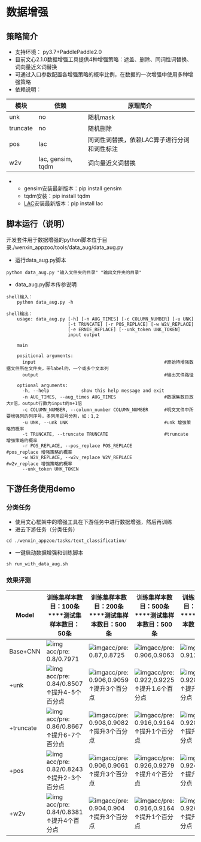 # 数据增强

## 策略简介

- 支持环境： py3.7+PaddlePaddle2.0
- 目前文心2.1.0数据增强工具提供4种增强策略：遮盖、删除、同词性词替换、词向量近义词替换
- 可通过入口参数配置各增强策略的概率比例，在数据的一次增强中使用多种增强策略
- 依赖说明：

| 模块     | 依赖              | 原理简介                                    |
| -------- | ----------------- | ------------------------------------------- |
| unk      | no                | 随机mask                                    |
| truncate | no                | 随机删除                                    |
| pos      | lac               | 同词性词替换，依赖LAC算子进行分词和词性标注 |
| w2v      | lac, gensim, tqdm | 词向量近义词替换                            |

- - gensim安装最新版本：pip install gensim
  - tqdm安装：pip install tqdm
  - [LAC](https://github.com/baidu/lac)安装最新版本：pip install lac

## 脚本运行（说明）

开发套件用于数据增强的python脚本位于目录./wenxin_appzoo/tools/data_aug/data_aug.py
- 运行data_aug.py脚本

```shell
python data_aug.py "输入文件夹的目录" "输出文件夹的目录"
```

- data_aug.py脚本传参说明

```shell
shell输入：
    python data_aug.py -h

shell输出：
    usage: data_aug.py [-h] [-n AUG_TIMES] [-c COLUMN_NUMBER] [-u UNK]
                       [-t TRUNCATE] [-r POS_REPLACE] [-w W2V_REPLACE]
                       [-e ERNIE_REPLACE] [--unk_token UNK_TOKEN]
                       input output
    
    main
    
    positional arguments:
      input                                                #原始待增强数据文件所在文件夹，带label的，一个或多个文本列
      output                                               #输出文件路径
    
    optional arguments:
      -h, --help            show this help message and exit
      -n AUG_TIMES, --aug_times AUG_TIMES                  #数据集数目放大n倍，output行数为input的n+1倍      
      -c COLUMN_NUMBER, --column_number COLUMN_NUMBER      #明文文件中所要增强列的列序号，多列用逗号分割，如：1,2
      -u UNK, --unk UNK                                    #unk 增强策略的概率
      -t TRUNCATE, --truncate TRUNCATE                     #truncate 增强策略的概率
      -r POS_REPLACE, --pos_replace POS_REPLACE            #pos_replace 增强策略的概率
      -w W2V_REPLACE, --w2v_replace W2V_REPLACE            #w2v_replace 增强策略的概率
      --unk_token UNK_TOKEN                    
```

## 下游任务使用demo

### 分类任务

- 使用文心框架中的增强工具在下游任务中进行数据增强，然后再训练
- 进去下游任务（分类任务）

```java
cd ./wenxin_appzoo/tasks/text_classification/
```

- 一键启动数据增强和训练脚本

```shell
sh run_with_data_aug.sh
```

### 效果评测

| **Model** | **训练集样本数目：100条****测试集样本数目：50条**            | **训练集样本数目：200条****测试集样本数目：500条**           | **训练集样本数目：500条****测试集样本数目：500条**           | **训练集样本数目：1000条****测试集样本数目：500条**          |
| --------- | ------------------------------------------------------------ | ------------------------------------------------------------ | ------------------------------------------------------------ | ------------------------------------------------------------ |
| Base+CNN  | ![img](http://rte.weiyun.baidu.com/api/imageDownloadAddress?attachId=7ed6755c53ad49a3a3bbc59a17c444cb)acc/pre: 0.8/0.7971 | ![img](http://rte.weiyun.baidu.com/api/imageDownloadAddress?attachId=762eb023d60e46759b3fff3a2619db56)acc/pre: 0.87,0.8725 | ![img](http://rte.weiyun.baidu.com/api/imageDownloadAddress?attachId=6aea774fa56c47ef8f4a6fab40dc8c21)acc/pre: 0.906,0.9063 | ![img](http://rte.weiyun.baidu.com/api/imageDownloadAddress?attachId=6cf359fda4084454a6b1af52a25d02a4)acc/pre: 0.912,0.9126 |
| +unk      | ![img](http://rte.weiyun.baidu.com/api/imageDownloadAddress?attachId=60ea9366705d4503ad61ec6563b8d2d0)acc/pre: 0.84/0.8507 ↑提升4-5个百分点 | ![img](http://rte.weiyun.baidu.com/api/imageDownloadAddress?attachId=b3790de6ebff46ec9d00c672d395ad22)acc/pre: 0.906,0.9059 ↑提升3个百分点 | ![img](http://rte.weiyun.baidu.com/api/imageDownloadAddress?attachId=35c31f72054d4326a09892c802904864)acc/pre: 0.922,0.9225 ↑提升1.6个百分点 | ![img](http://rte.weiyun.baidu.com/api/imageDownloadAddress?attachId=76f2938f494c4aaca0186fd1c71257c7)acc/pre: 0.928,0.9297 ↑提升1.6个百分点 |
| +truncate | ![img](http://rte.weiyun.baidu.com/api/imageDownloadAddress?attachId=f4a1a72e38574a49afc8e6ba1b4e18a8)acc/pre: 0.86/0.8667 ↑提升6-7个百分点 | ![img](http://rte.weiyun.baidu.com/api/imageDownloadAddress?attachId=dab738beddb849c88fea4d9c03595aa4)acc/pre: 0.908,0.9082 ↑提升3个百分点 | ![img](http://rte.weiyun.baidu.com/api/imageDownloadAddress?attachId=69f8ec5f250d40ab99fe53b5d7b1dbbd)acc/pre: 0.916,0.9164 ↑提升1个百分点 | ![img](http://rte.weiyun.baidu.com/api/imageDownloadAddress?attachId=25172c7c60a24bb5bf33c36197dce9a0)acc/pre: 0.928,0.9289 ↑提升1.6个百分点 |
| +pos      | ![img](http://rte.weiyun.baidu.com/api/imageDownloadAddress?attachId=223bf8d17bb1415698907385bee5d757)acc/pre: 0.82/0.8243 ↑提升2-3个百分点 | ![img](http://rte.weiyun.baidu.com/api/imageDownloadAddress?attachId=070d7fb412674901b24d353a60f968ab)acc/pre: 0.906,0.9061 ↑提升3个百分点 | ![img](http://rte.weiyun.baidu.com/api/imageDownloadAddress?attachId=5c0939c8568744d397b8d8e7d9fd7db1)acc/pre: 0.926,0.9279 ↑提升4个百分点 | ![img](http://rte.weiyun.baidu.com/api/imageDownloadAddress?attachId=e0af74790bb64b91845039faecd455d3)acc/pre: 0.924,0.9261 ↑提升1.2个百分点 |
| +w2v      | ![img](http://rte.weiyun.baidu.com/api/imageDownloadAddress?attachId=7f7d269f5241483dbad575cbf454155e)acc/pre: 0.84/0.8381 ↑提升4个百分点 | ![img](http://rte.weiyun.baidu.com/api/imageDownloadAddress?attachId=985f71c6720241c590981e49f981c1e3)acc/pre: 0.904,0.904 ↑提升3个百分点 | ![img](http://rte.weiyun.baidu.com/api/imageDownloadAddress?attachId=6c0461e6645c463fb7c4e20f2c6628b1)acc/pre: 0.916,0.9164 ↑提升1个百分点 | ![img](http://rte.weiyun.baidu.com/api/imageDownloadAddress?attachId=72f1057a03be40078381a0756118d86e)acc/pre: 0.926,0.926 ↑提升1.4个百分点 |